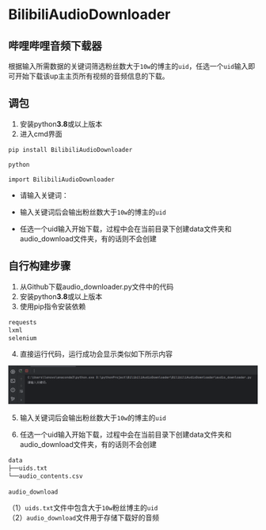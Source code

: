 # BilibiliAudioDownloader
## 哔哩哔哩音频下载器

根据输入所需数据的关键词筛选粉丝数大于`10w`的博主的`uid`，任选一个`uid`输入即可开始下载该up主主页所有视频的音频信息的下载。


## 调包
1. 安装python**3.8**或以上版本
2. 进入cmd界面 
```Plain
pip install BilibiliAudioDownloader
```

```Plain
python
```

```Plain
import BilibiliAudioDownloader
```
- 请输入关键词：  

- 输入关键词后会输出粉丝数大于`10w`的博主的`uid`  
- 任选一个uid输入开始下载，过程中会在当前目录下创建data文件夹和audio_download文件夹，有的话则不会创建

## 自行构建步骤
1. 从Github下载audio_downloader.py文件中的代码
2. 安装python**3.8**或以上版本
3. 使用pip指令安装依赖  
```Plain
requests
lxml
selenium
```
4. 直接运行代码，运行成功会显示类似如下所示内容

![coderun.png](coderun.png)

5. 输入关键词后会输出粉丝数大于`10w`的博主的`uid`

6. 任选一个uid输入开始下载，过程中会在当前目录下创建data文件夹和audio_download文件夹，有的话则不会创建
```
data
├──uids.txt
└──audio_contents.csv

audio_download
```
（1）`uids.txt`文件中包含大于`10w`粉丝博主的`uid`  
（2）`audio_download`文件用于存储下载好的音频

